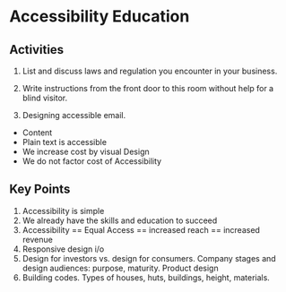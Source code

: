 # Accessibility Education

## Activities 

1. List and discuss laws and regulation you encounter in your business.

2. Write instructions from the front door to this room without help for a blind visitor.

3. Designing accessible email.  
  * Content 
  * Plain text is accessible
  * We increase cost by visual Design
  * We do not factor cost of Accessibility

## Key Points
1. Accessibility is simple
2. We already have the skills and education to succeed
3. Accessibility == Equal Access == increased reach == increased revenue
4. Responsive design i/o
5. Design for investors vs. design for consumers.  Company stages and design audiences: purpose, maturity. Product design
6. Building codes.  Types of houses, huts, buildings, height, materials.



  
